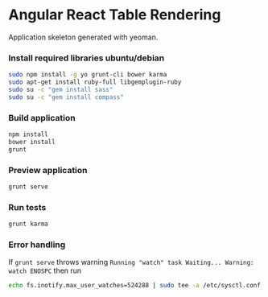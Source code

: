 Angular React Table Rendering
=============================

Application skeleton generated with yeoman.

### Install required libraries ubuntu/debian
```bash
sudo npm install -g yo grunt-cli bower karma
sudo apt-get install ruby-full libgemplugin-ruby
sudo su -c "gem install sass"
sudo su -c "gem install compass"
```

### Build application 
```bash
npm install
bower install
grunt
```

### Preview application 
```bash
grunt serve
```

### Run tests
```bash
grunt karma
```

### Error handling
If `grunt serve` throws warning
`Running "watch" task
Waiting...
Warning: watch ENOSPC`
then run
```bash
echo fs.inotify.max_user_watches=524288 | sudo tee -a /etc/sysctl.conf && sudo sysctl -p
```
